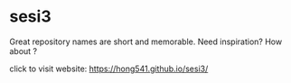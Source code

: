 # sesi3
Great repository names are short and memorable. Need inspiration? How about   ?

click to visit website: https://hong541.github.io/sesi3/
